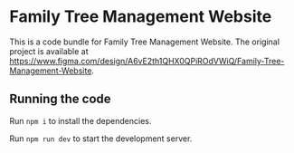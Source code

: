 
  # Family Tree Management Website

  This is a code bundle for Family Tree Management Website. The original project is available at https://www.figma.com/design/A6vE2th1QHX0QPiROdVWiQ/Family-Tree-Management-Website.

  ## Running the code

  Run `npm i` to install the dependencies.

  Run `npm run dev` to start the development server.
  